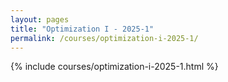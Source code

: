 ```yaml
---
layout: pages
title: "Optimization I - 2025-1"
permalink: /courses/optimization-i-2025-1/
---
```


{% include courses/optimization-i-2025-1.html %}